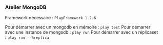 ### Atelier MongoDB

Framework nécessaire : `PlayFramework 1.2.6`

Pour démarrer avec un mongodb en mémoire : `play test`
Pour démarrer avec une instance de mongodb : `play run`
Pour démarrer avec un réplicaset : `play run --%replica`